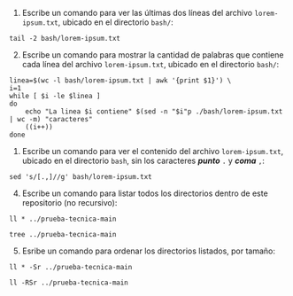 1. Escribe un comando para ver las últimas dos líneas del archivo `lorem-ipsum.txt`, ubicado en el directorio `bash/`:
```respuesta 
tail -2 bash/lorem-ipsum.txt
```

2. Escribe un comando para mostrar la cantidad de palabras que contiene cada línea del archivo `lorem-ipsum.txt`, ubicado en el directorio `bash/`:
```respuesta
linea=$(wc -l bash/lorem-ipsum.txt | awk '{print $1}') \ 
i=1
while [ $i -le $linea ]
do
    echo "La linea $i contiene" $(sed -n "$i"p ./bash/lorem-ipsum.txt | wc -m) "caracteres"
    ((i++))
done
```

1. Escribe un comando para ver el contenido del archivo `lorem-ipsum.txt`, ubicado en el directorio `bash`, sin los caracteres ***punto*** `.` y ***coma*** `,`:
```respuesta
sed 's/[.,]//g' bash/lorem-ipsum.txt
```

4. Escribe un comando para listar todos los directorios dentro de este repositorio (no recursivo):
```respuesta
ll * ../prueba-tecnica-main

tree ../prueba-tecnica-main
```

5. Esribe un comando para ordenar los directorios listados, por tamaño:
```respuesta
ll * -Sr ../prueba-tecnica-main

ll -RSr ../prueba-tecnica-main
```
